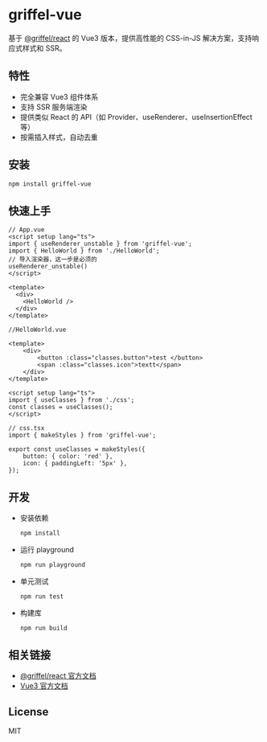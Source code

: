 # griffel-vue

基于 [@griffel/react](https://github.com/microsoft/griffel) 的 Vue3 版本，提供高性能的 CSS-in-JS 解决方案，支持响应式样式和 SSR。

## 特性

- 完全兼容 Vue3 组件体系
- 支持 SSR 服务端渲染
- 提供类似 React 的 API（如 Provider、useRenderer、useInsertionEffect 等）
- 按需插入样式，自动去重

## 安装

```bash
npm install griffel-vue
```

## 快速上手

```vue
// App.vue
<script setup lang="ts">
import { useRenderer_unstable } from 'griffel-vue';
import { HelloWorld } from './HelloWorld';
// 导入渲染器，这一步是必须的
useRenderer_unstable()
</script>

<template>
  <div>
    <HelloWorld />
  </div>
</template>

//HelloWorld.vue

<template>
    <div>
        <button :class="classes.button">test </button>
        <span :class="classes.icon">textt</span>
    </div>
</template>

<script setup lang="ts">
import { useClasses } from './css';
const classes = useClasses();
</script>

// css.tsx
import { makeStyles } from 'griffel-vue';

export const useClasses = makeStyles({
    button: { color: 'red' },
    icon: { paddingLeft: '5px' },
});
```

## 开发

- 安装依赖

  ```bash
  npm install
  ```

- 运行 playground

  ```bash
  npm run playground
  ```

- 单元测试

  ```bash
  npm run test
  ```

- 构建库

  ```bash
  npm run build
  ```

## 相关链接

- [@griffel/react 官方文档](https://github.com/microsoft/griffel)
- [Vue3 官方文档](https://v3.vuejs.org/)

## License

MIT
